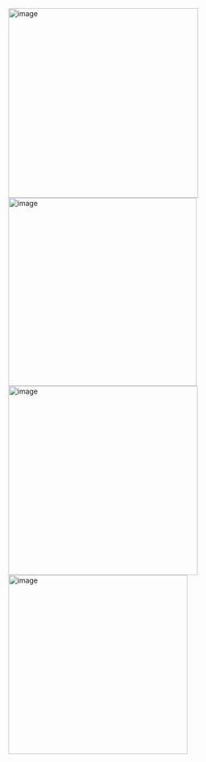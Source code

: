<img width="377" alt="image" src="https://github.com/user-attachments/assets/0d10929f-9718-43f4-a6bc-b917c6b174fa" />
<img width="374" alt="image" src="https://github.com/user-attachments/assets/2e71057f-270d-4811-83be-3f2fb82cf8a6" />
<img width="376" alt="image" src="https://github.com/user-attachments/assets/7dd260c7-f653-4ee5-96b5-bfa79a3553b7" />
<img width="356" alt="image" src="https://github.com/user-attachments/assets/8866e29f-711e-4b2c-b8ca-1fa3ac65f310" />
